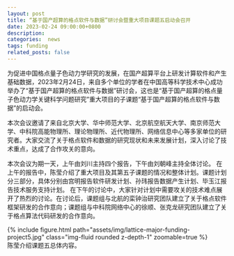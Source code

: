```yaml
---
layout: post
title: “基于国产超算的格点软件与数据”研讨会暨重大项目课题五启动会召开
date: 2023-02-24 09:00:00+0800
description: 
categories:  news
tags: funding
related_posts: false
---
```


为促进中国格点量子色动力学研究的发展，在国产超算平台上研发计算软件和产生基础数据，2023年2月24日，来自多个单位的学者在中国高等科学技术中心成功举办了“基于国产超算的格点软件与数据”研讨会，这也是“基于国产超算的格点量子色动力学关键科学问题研究”重大项目的子课题“基于国产超算的格点软件与数据”的启动会。

本次会议邀请了来自北京大学、华中师范大学、北京航空航天大学、南京师范大学、中科院高能物理所、理论物理所、近代物理所、网络信息中心等多家单位的研究者。大家交流了关于格点软件和数据的研究现状和未来发展计划，深入讨论了技术重点，达成了合作攻关的意向。

本次会议为期一天，上午由刘川主持四个报告，下午由刘朝峰主持全体讨论。
在上午的报告中，陈莹介绍了重大项目及其第五子课题的情况和整体计划。课题计划分三部分，具体分别由宫明报告软件研发计划、孙玮报告数据产生计划、毕玉江报告技术服务支持计划。
在下午的讨论中，大家针对计划中需要攻关的技术难点展开了热烈的讨论。在讨论后，课题组与北航的栾钟治研究团队建立了关于格点软件框架研发的合作意向；课题组与中科院网络中心的徐顺、张克龙研究团队建立了关于格点算法代码研发的合作意向。
 <div class="row mt-3">
    <div class="col-sm mt-1 mt-md-0">
        {% include figure.html path="assets/img/lattice-major-funding-project5.jpg" class="img-fluid rounded z-depth-1" zoomable=true %}
    </div>
</div>
<div class="caption">
    陈莹介绍课题五总体内容。
</div>
